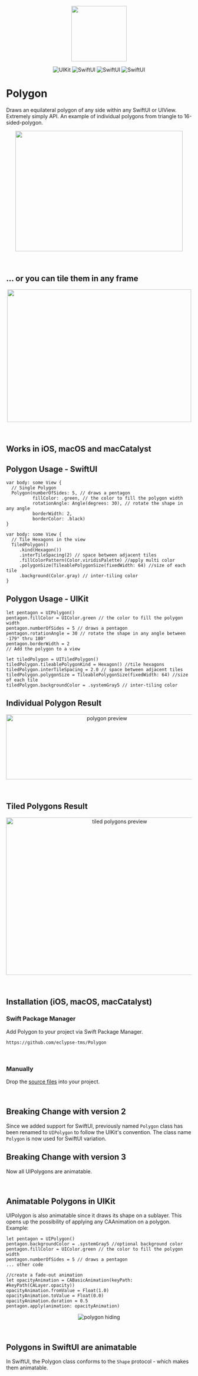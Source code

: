 <p align="center">
  <img width="150" height="150" src="./assets/polygon_app_icon.svg">
</p>

<p align="center">
    <img src="https://img.shields.io/badge/UIKit-darkslategray?logo=uikit" alt="UIKit">
    <img src="https://img.shields.io/badge/SwiftUI-darkslategray?logo=swift" alt="SwiftUI">
	<img src="https://img.shields.io/badge/iOS-15+-blue" alt="SwiftUI">
	<img src="https://img.shields.io/badge/macOS-12+-blue" alt="SwiftUI">
</p>

# Polygon 
Draws an equilateral polygon of any side within any SwiftUI or UIView. Extremely simply API. An example of individual polygons from triangle to 16-sided-polygon.

<p align="center">
  <img src="./assets/hero_image.jpg" width="454.5" height="326.5">
</p>

<br/>

## ... or you can tile them in any frame
<p align="center">
  <img src="./assets/tiled_polygon_preview.jpg" width="499" height="358.5">
</p>

<br/>

## Works in iOS, macOS and macCatalyst

## Polygon Usage - SwiftUI

```
var body: some View {
  // Single Polygon
  Polygon(numberOfSides: 5, // draws a pentagon
          fillColor: .green, // the color to fill the polygon width
          rotationAngle: Angle(degrees: 30), // rotate the shape in any angle
          borderWidth: 2,
          borderColor: .black)
}

var body: some View {
  // Tile Hexagons in the view
  TiledPolygon()
     .kind(Hexagon())
     .interTileSpacing(2) // space between adjacent tiles
     .fillColorPattern(Color.viridisPalette) //apply multi color
     .polygonSize(TileablePolygonSize(fixedWidth: 64) //size of each tile
     .background(Color.gray) // inter-tiling color
}

```

## Polygon Usage - UIKit
```
let pentagon = UIPolygon()
pentagon.fillColor = UIColor.green // the color to fill the polygon width
pentagon.numberOfSides = 5 // draws a pentagon
pentagon.rotationAngle = 30 // rotate the shape in any angle between -179° thru 180°
pentagon.borderWidth = 2
// Add the polygon to a view

let tiledPolygon = UITiledPolygon()
tiledPolygon.tileablePolygonKind = Hexagon() //tile hexagons
tiledPolygon.interTileSpacing = 2.0 // space between adjacent tiles      
tiledPolygon.polygonSize = TileablePolygonSize(fixedWidth: 64) //size of each tile
tiledPolygon.backgroundColor = .systemGray5 // inter-tiling color

```

## Individual Polygon Result
<p align="center">
    <img src="./assets/demo.jpg" width="531" height="176.5"  alt="polygon preview">
</p>

<br/>

## Tiled Polygons Result
<p align="center">
    <img src="./assets/tileable_polygons_demo.gif" width="600" height="426"  alt="tiled polygons preview">
</p>

<br/>

## Installation (iOS, macOS, macCatalyst)

### Swift Package Manager 
Add Polygon to your project via Swift Package Manager.

`https://github.com/eclypse-tms/Polygon`


<br/>

### Manually
Drop the [source files](https://github.com/eclypse-tms/Polygon/tree/version_1/Sources/Polygon) into your project.

<br/>

## Breaking Change with version 2
Since we added support for SwiftUI, previously named `Polygon` class has been renamed to `UIPolygon` to follow the UIKit's convention. The class name `Polygon` is now used for SwiftUI variation.

## Breaking Change with version 3
Now all UIPolygons are animatable.

<br/>

## Animatable Polygons in UIKit

UIPolygon is also animatable since it draws its shape on a sublayer. This opens up the possibility of applying any CAAnimation on a polygon. Example: 

```
let pentagon = UIPolygon()
pentagon.backgroundColor = .systemGray5 //optional background color
pentagon.fillColor = UIColor.green // the color to fill the polygon width
pentagon.numberOfSides = 5 // draws a pentagon
... other code

//create a fade-out animation
let opacityAnimation = CABasicAnimation(keyPath: #keyPath(CALayer.opacity))
opacityAnimation.fromValue = Float(1.0)
opacityAnimation.toValue = Float(0.0)
opacityAnimation.duration = 0.5
pentagon.apply(animation: opacityAnimation)
```

<p align="center">
    <img src="./assets/animatable_polygon_demo.gif" alt="polygon hiding">
</p>

<br/>

## Polygons in SwiftUI are animatable 
In SwiftUI, the Polygon class conforms to the `Shape` protocol - which makes them animatable.


